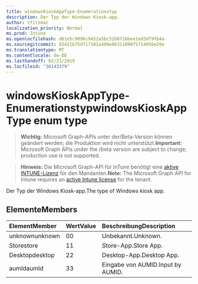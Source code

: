 ```yaml
---
title: windowsKioskAppType-Enumerationstyp
description: Der Typ der Windows Kiosk-app.
author: tfitzmac
localization_priority: Normal
ms.prod: Intune
ms.openlocfilehash: d61e5c9096c9452a5bc52b8716bee1ed3d79fb4a
ms.sourcegitcommit: 03421b75d717101a499e0b311890f5714056e29e
ms.translationtype: MT
ms.contentlocale: de-DE
ms.lasthandoff: 02/21/2019
ms.locfileid: "30143379"
---
```

# <a name="windowskioskapptype-enum-type"></a><span data-ttu-id="89b90-103">windowsKioskAppType-Enumerationstyp</span><span class="sxs-lookup"><span data-stu-id="89b90-103">windowsKioskAppType enum type</span></span>

> <span data-ttu-id="89b90-104">**Wichtig:** Microsoft Graph-APIs unter der/Beta-Version können geändert werden; die Produktion wird nicht unterstützt.</span><span class="sxs-lookup"><span data-stu-id="89b90-104">**Important:** Microsoft Graph APIs under the /beta version are subject to change; production use is not supported.</span></span>

> <span data-ttu-id="89b90-105">**Hinweis:** Die Microsoft Graph-API für InTune benötigt eine [aktive INTUNE-Lizenz](https://go.microsoft.com/fwlink/?linkid=839381) für den Mandanten.</span><span class="sxs-lookup"><span data-stu-id="89b90-105">**Note:** The Microsoft Graph API for Intune requires an [active Intune license](https://go.microsoft.com/fwlink/?linkid=839381) for the tenant.</span></span>

<span data-ttu-id="89b90-106">Der Typ der Windows Kiosk-app.</span><span class="sxs-lookup"><span data-stu-id="89b90-106">The type of Windows kiosk app.</span></span>

## <a name="members"></a><span data-ttu-id="89b90-107">Elemente</span><span class="sxs-lookup"><span data-stu-id="89b90-107">Members</span></span>
|<span data-ttu-id="89b90-108">Element</span><span class="sxs-lookup"><span data-stu-id="89b90-108">Member</span></span>|<span data-ttu-id="89b90-109">Wert</span><span class="sxs-lookup"><span data-stu-id="89b90-109">Value</span></span>|<span data-ttu-id="89b90-110">Beschreibung</span><span class="sxs-lookup"><span data-stu-id="89b90-110">Description</span></span>|
|:---|:---|:---|
|<span data-ttu-id="89b90-111">unknown</span><span class="sxs-lookup"><span data-stu-id="89b90-111">unknown</span></span>|<span data-ttu-id="89b90-112">0</span><span class="sxs-lookup"><span data-stu-id="89b90-112">0</span></span>|<span data-ttu-id="89b90-113">Unbekannt.</span><span class="sxs-lookup"><span data-stu-id="89b90-113">Unknown.</span></span>|
|<span data-ttu-id="89b90-114">Store</span><span class="sxs-lookup"><span data-stu-id="89b90-114">store</span></span>|<span data-ttu-id="89b90-115">1</span><span class="sxs-lookup"><span data-stu-id="89b90-115">1</span></span>|<span data-ttu-id="89b90-116">Store-App.</span><span class="sxs-lookup"><span data-stu-id="89b90-116">Store App.</span></span>|
|<span data-ttu-id="89b90-117">Desktop</span><span class="sxs-lookup"><span data-stu-id="89b90-117">desktop</span></span>|<span data-ttu-id="89b90-118">2</span><span class="sxs-lookup"><span data-stu-id="89b90-118">2</span></span>|<span data-ttu-id="89b90-119">Desktop-App.</span><span class="sxs-lookup"><span data-stu-id="89b90-119">Desktop App.</span></span>|
|<span data-ttu-id="89b90-120">aumId</span><span class="sxs-lookup"><span data-stu-id="89b90-120">aumId</span></span>|<span data-ttu-id="89b90-121">3</span><span class="sxs-lookup"><span data-stu-id="89b90-121">3</span></span>|<span data-ttu-id="89b90-122">Eingabe von AUMID.</span><span class="sxs-lookup"><span data-stu-id="89b90-122">Input by AUMID.</span></span>|




